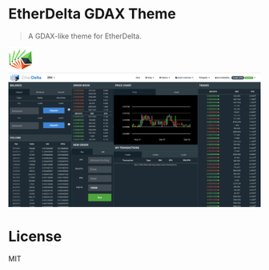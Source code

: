 # EtherDelta GDAX Theme

> A GDAX-like theme for EtherDelta.

<img src="./extension/icon48.png" width="48" />

<img src="./screenshot.png" width="800" />

# License

MIT
